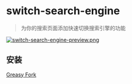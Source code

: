 # switch-search-engine

> 为你的搜索页面添加快速切换搜索引擎的功能

[![switch-search-engine-preview.png](https://i.postimg.cc/y6gtbtPJ/switch-search-engine-preview.png)](https://postimg.cc/pyvs903x)

## 安装

[Greasy Fork]()
